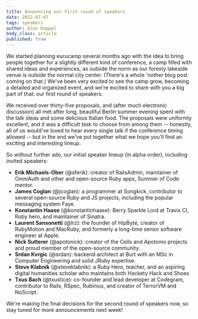 ```yaml
---
title: Announcing our first round of speakers
date: 2012-07-07
tags: speakers
author: Alex Koppel
body_class: article
published: true
---
```


We started planning eurucamp several months ago with the idea to bring people together for a slightly different kind of conference, a camp filled with shared ideas and experiences, as outside the norm as our foresty lakeside venue is outside the normal city center.  (There's a whole 'nother blog post coming on that.)   We've been very excited to see the camp grow, becoming a detailed and organized event, and we're excited to share with you a big part of that: our first round of speakers.

We received over thirty-five proposals, and (after much electronic discussion) all met after long, beautiful Berlin summer evening spent with the talk ideas and some delicious Italian food.   The proposals were uniformly excellent, and it was a difficult task to choose from among them -- honestly, all of us would've loved to hear every single talk if the conference timing allowed -- but in the end we've put together what we hope you'll find an exciting and interesting lineup.

So without further ado, our initial speaker lineup (in alpha order), including invited speakers:

* **Erik Michaels-Ober** (@sferik): creator of RailsAdmin, maintainer of OmniAuth and other and open-source Ruby apps, Summer of Code mentor.
* **James Coglan** (@jcoglan): a programmer at Songkick, contributor to several open-source Ruby and JS projects, including the popular messaging system Faye.
* **Konstantin Haase** (@konstantinhaase): Berry Sparkle Lord at Travis CI, Ruby hero, and maintainer of Sinatra.
* **Laurent Sansonetti** (@lrz): the founder of HipByte, creator of RubyMotion and MacRuby, and formerly a long-time senior software engineer at Apple.
* **Nick Sutterer** (@apotonick): creator of the Cells and Apotomo projects and proud member of the open-source community.
* **Srdan Kvrgic** (@srdan): backend architect at Burt with an MSc in Computer Engineering and solid JRuby expertise.
* **Steve Klabnik** (@steveklabnik): a Ruby Hero, teacher, and an aspiring digital humanities scholar who maintains both Hackety Hack and Shoes
* **Txus Bach** (@txustice): co-founder and lead developer at Codegram, contributor to Rails, RSpec, Rubinius, and creator of TerrorVM and NoScript.

We're making the final decisions for the second round of speakers now, so stay tuned for more announcements next week!
